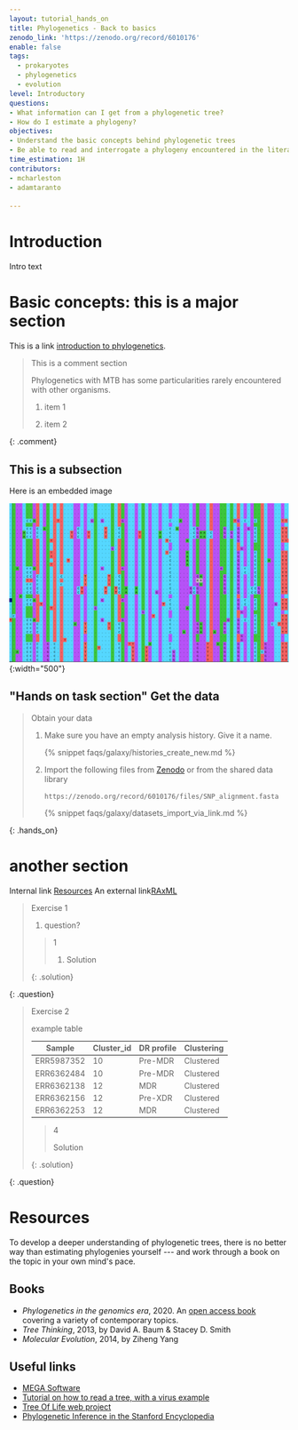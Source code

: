 ```yaml
---
layout: tutorial_hands_on
title: Phylogenetics - Back to basics
zenodo_link: 'https://zenodo.org/record/6010176'
enable: false
tags:
  - prokaryotes
  - phylogenetics
  - evolution
level: Introductory
questions:
- What information can I get from a phylogenetic tree?
- How do I estimate a phylogeny?
objectives:
- Understand the basic concepts behind phylogenetic trees
- Be able to read and interrogate a phylogeny encountered in the literature
time_estimation: 1H
contributors:
- mcharleston
- adamtaranto

---
```


# Introduction
Intro text


# Basic concepts: this is a major section
This is a link [introduction to phylogenetics](https://www.ebi.ac.uk/training/online/courses/introduction-to-phylogenetics/).

> <comment-title>This is a comment section</i></comment-title>
>
> Phylogenetics with MTB has some particularities rarely encountered with other organisms.
>
> 1. item 1
>
> 2. item 2
>
{: .comment}


## This is a subsection

Here is an embedded image

![Alignment](./images/MEGA_alignment.png){:width="500"}


## "Hands on task section" Get the data
> <hands-on-title>Obtain your data</hands-on-title>
>
> 1. Make sure you have an empty analysis history. Give it a name.
>
>    {% snippet faqs/galaxy/histories_create_new.md %}
>
> 2. Import the following files from [Zenodo](https://zenodo.org/record/6010176) or from the shared data library
>
>    ```
>    https://zenodo.org/record/6010176/files/SNP_alignment.fasta
>    ```
>
>    {% snippet faqs/galaxy/datasets_import_via_link.md %}
>
{: .hands_on}

# another section 
Internal link [Resources](#resources) 
An external link[RAxML](https://cme.h-its.org/exelixis/web/software/raxml/)


> <question-title>Exercise 1</question-title>
>
> 1. question?
>
> > <solution-title>1</solution-title>
> >
> > 1. Solution
> >
> {: .solution}
>
{: .question}



> <question-title>Exercise 2</question-title>
>
> example table
>
> | Sample       | Cluster_id | DR profile | Clustering  |
> |--------------|------------|------------|-------------|
> | ERR5987352   | 10         | Pre-MDR    | Clustered   |
> | ERR6362484   | 10         | Pre-MDR    | Clustered   |
> | ERR6362138   | 12         | MDR        | Clustered   |
> | ERR6362156   | 12         | Pre-XDR    | Clustered   |
> | ERR6362253   | 12         | MDR        | Clustered   |
>
> > <solution-title>4</solution-title>
> >
> > Solution
> >
> {: .solution}
>
{: .question}


# Resources
To develop a deeper understanding of phylogenetic trees, there is no better way than estimating phylogenies yourself --- and work through a book on the topic in your own mind's pace.

## Books
- *Phylogenetics in the genomics era*, 2020. An [open access book](https://hal.inria.fr/PGE) covering a variety of contemporary topics.
- *Tree Thinking*, 2013, by David A. Baum & Stacey D. Smith
- *Molecular Evolution*, 2014, by Ziheng Yang

## Useful links
- [MEGA Software](https://megasoftware.net/)
- [Tutorial on how to read a tree, with a virus example](https://artic.network/how-to-read-a-tree.html)
- [Tree Of Life web project](http://tolweb.org)
- [Phylogenetic Inference in the Stanford Encyclopedia](https://plato.stanford.edu/entries/phylogenetic-inference/)

